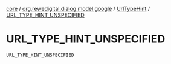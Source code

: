 [core](../../index.md) / [org.rewedigital.dialog.model.google](../index.md) / [UrlTypeHint](index.md) / [URL_TYPE_HINT_UNSPECIFIED](./-u-r-l_-t-y-p-e_-h-i-n-t_-u-n-s-p-e-c-i-f-i-e-d.md)

# URL_TYPE_HINT_UNSPECIFIED

`URL_TYPE_HINT_UNSPECIFIED`